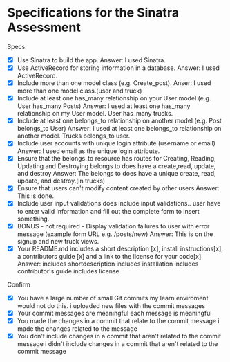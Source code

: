 # Specifications for the Sinatra Assessment

Specs:
- [x] Use Sinatra to build the app.
    Answer: I used Sinatra.
- [x] Use ActiveRecord for storing information in a database.
    Answer: I used  ActiveRecord.
- [x] Include more than one model class (e.g. Create_post).
    Anser: I used more than one model class.(user and truck) 
- [x] Include at least one has_many relationship on your User model (e.g. User has_many Posts)
    Answer: I used at least one has_many relationship on my User model. User has_many trucks.
- [x] Include at least one belongs_to relationship on another model (e.g. Post belongs_to User)
    Answer: I used at least one belongs_to relationship on another model. Trucks belongs_to user.
- [x] Include user accounts with unique login attribute (username or email)
    Answer: I used email as the unique login attribute.
- [x] Ensure that the belongs_to resource has routes for Creating, Reading, Updating and Destroying
belongs to does have a create,read, update, and destroy
    Answer: The belongs to does have a unique create, read, update, and destroy.(in trucks)
- [x] Ensure that users can't modify content created by other users
    Answer: This is done.
- [x] Include user input validations
does include input validations.. user have to enter valid information and fill out the complete form to insert something.
- [x] BONUS - not required - Display validation failures to user with error message (example form URL e.g. /posts/new) 
    Answer: This is on the signup and new truck views.
- [X] Your README.md includes a short description [x], install instructions[x], a contributors guide [x] and a link to the license for your code[x]
    Answer: 
        includes shortdescription
        includes installation
        includes contributor's guide
        includes license

Confirm
- [x] You have a large number of small Git commits
my learn enviroment would not do this. i uploaded new files with the commit messages
- [x] Your commit messages are meaningful
each message is meaningful
- [x] You made the changes in a commit that relate to the commit message
i made the changes related to the message
- [x] You don't include changes in a commit that aren't related to the commit message
i didn't include changes in a commit that aren't related to the commit message